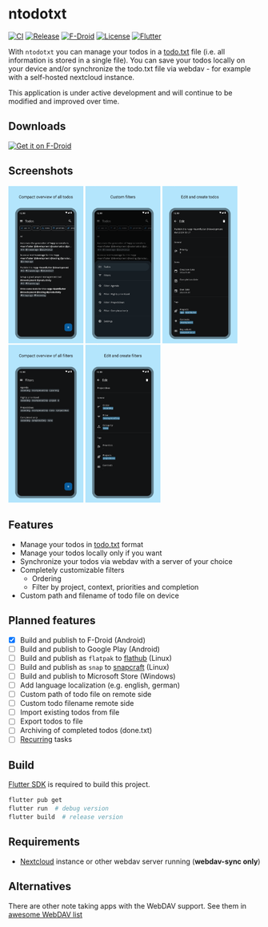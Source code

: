 # ntodotxt

[![CI](https://github.com/tmaegel/ntodotxt/actions/workflows/ci.yaml/badge.svg)](https://github.com/tmaegel/ntodotxt/actions/workflows/ci.yaml)
[![Release](https://img.shields.io/github/v/release/tmaegel/ntodotxt)](https://github.com/tmaegel/ntodotxt/releases)
[![F-Droid](https://img.shields.io/f-droid/v/de.tnmgl.ntodotxt.svg?logo=F-Droid)](https://f-droid.org/packages/de.tnmgl.ntodotxt)
[![License](https://img.shields.io/badge/License-MIT-yellow)](https://opensource.org/licenses/MIT)
[![Flutter](https://img.shields.io/badge/_Flutter_-3.16.9-grey.svg?&logo=Flutter&logoColor=white&labelColor=blue)](https://github.com/flutter/flutter)

With `ntodotxt` you can manage your todos in a [todo.txt](https://github.com/todotxt/todo.txt) file (i.e. all information
is stored in a single file). You can save your todos locally on your device and/or synchronize the todo.txt file via webdav - for
example with a self-hosted nextcloud instance.

This application is under active development and will continue to be modified and improved over time.

## Downloads

<a href="https://f-droid.org/packages/de.tnmgl.ntodotxt"><img src="https://fdroid.gitlab.io/artwork/badge/get-it-on.png" alt="Get it on F-Droid" height="80" /></a>

## Screenshots

<a href="https://raw.githubusercontent.com/tmaegel/ntodotxt/HEAD/screenshots/preview/1.png"><img src="screenshots/preview/1.png" width="150px"/></a>
<a href="https://raw.githubusercontent.com/tmaegel/ntodotxt/HEAD/screenshots/preview/2.png"><img src="screenshots/preview/2.png" width="150px"/></a>
<a href="https://raw.githubusercontent.com/tmaegel/ntodotxt/HEAD/screenshots/preview/3.png"><img src="screenshots/preview/3.png" width="150px"/></a>
<a href="https://raw.githubusercontent.com/tmaegel/ntodotxt/HEAD/screenshots/preview/4.png"><img src="screenshots/preview/4.png" width="150px"/></a>
<a href="https://raw.githubusercontent.com/tmaegel/ntodotxt/HEAD/screenshots/preview/5.png"><img src="screenshots/preview/5.png" width="150px"/></a>

## Features

- Manage your todos in [todo.txt](https://github.com/todotxt/todo.txt) format
- Manage your todos locally only if you want
- Synchronize your todos via webdav with a server of your choice
- Completely customizable filters
  - Ordering
  - Filter by project, context, priorities and completion
- Custom path and filename of todo file on device

## Planned features

- [x] Build and publish to F-Droid (Android)
- [ ] Build and publish to Google Play (Android)
- [ ] Build and publish as `flatpak` to [flathub](https://flathub.org/) (Linux)
- [ ] Build and publish as `snap` to [snapcraft](https://snapcraft.io/) (Linux)
- [ ] Build and publish to Microsoft Store (Windows)
- [ ] Add language localization (e.g. english, german)
- [ ] Custom path of todo file on remote side
- [ ] Custom todo filename remote side
- [ ] Import existing todos from file
- [ ] Export todos to file
- [ ] Archiving of completed todos (done.txt)
- [ ] [Recurring](https://c306.net/t/topydo-docs/#Recurrence) tasks

## Build

[Flutter SDK](https://docs.flutter.dev/get-started/install) is required to build this project.

```bash
flutter pub get
flutter run  # debug version
flutter build  # release version
```

## Requirements

- [Nextcloud](https://nextcloud.com/) instance or other webdav server running (**webdav-sync only**)

## Alternatives

There are other note taking apps with the WebDAV support.
See them in [awesome WebDAV list](https://github.com/WebDAVDevs/awesome-webdav/blob/main/readme.md#android-other-apps)
